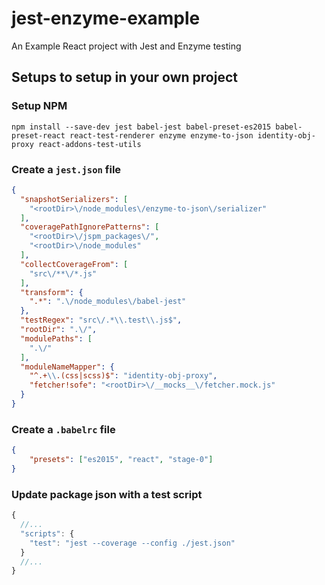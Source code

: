 # jest-enzyme-example
An Example React project with Jest and Enzyme testing

## Setups to setup in your own project

### Setup NPM

```
npm install --save-dev jest babel-jest babel-preset-es2015 babel-preset-react react-test-renderer enzyme enzyme-to-json identity-obj-proxy react-addons-test-utils
``` 

### Create a `jest.json` file

```json
{
  "snapshotSerializers": [
    "<rootDir>\/node_modules\/enzyme-to-json\/serializer"
  ],
  "coveragePathIgnorePatterns": [
    "<rootDir>\/jspm_packages\/",
    "<rootDir>\/node_modules"
  ],
  "collectCoverageFrom": [
    "src\/**\/*.js"
  ],
  "transform": {
    ".*": ".\/node_modules\/babel-jest"
  },
  "testRegex": "src\/.*\\.test\\.js$",
  "rootDir": ".\/",
  "modulePaths": [
    ".\/"
  ],
  "moduleNameMapper": {
    "^.+\\.(css|scss)$": "identity-obj-proxy",
    "fetcher!sofe": "<rootDir>\/__mocks__\/fetcher.mock.js"
  }
}
```

### Create a `.babelrc` file

```json
{
	"presets": ["es2015", "react", "stage-0"]
}
```

### Update package json with a test script

```js
{
  //...
  "scripts": {
    "test": "jest --coverage --config ./jest.json"
  }
  //...
}
```
